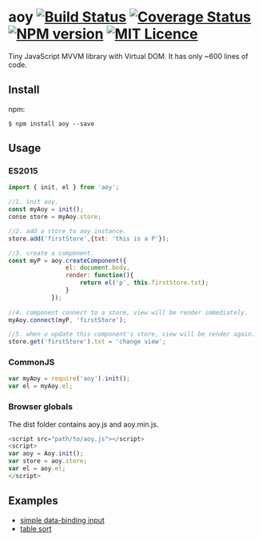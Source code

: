 # aoy [![Build Status](https://travis-ci.org/aooy/aoy.svg?branch=master)](https://travis-ci.org/aooy/aoy) [![Coverage Status](https://coveralls.io/repos/github/aooy/aoy/badge.svg?branch=master)](https://coveralls.io/github/aooy/aoy?branch=master) [![NPM version](https://badge.fury.io/js/npm.svg)](https://github.com/aooy/aoy) [![MIT Licence](https://badges.frapsoft.com/os/mit/mit.svg?v=103)](https://github.com/aooy/aoy)
Tiny JavaScript MVVM library with Virtual DOM. It has only ~600 lines of code.

## Install

npm:

    $ npm install aoy --save

## Usage

### ES2015
```js
import { init, el } from 'aoy';

//1. init aoy.
const myAoy = init();
conse store = myAoy.store;

//2. add a store to aoy instance.
store.add('firstStore',{txt: 'this is a P'});

//3. create a component.
const myP = aoy.createComponent({
                el: document.body,
                render: function(){
                    return el('p', this.firstStore.txt);
                }
            });
            
//4. component connect to a store, view will be render immediately.
myAoy.connect(myP, 'firstStore');

//5. when u update this component's store, view will be render again.
store.get('firstStore').txt = 'change view';
```
### CommonJS
```js
var myAoy = require('aoy').init();
var el = myAoy.el;
```
### Browser globals
The dist folder contains aoy.js and aoy.min.js.
```js
<script src="path/to/aoy.js"></script>
<script>
var aoy = Aoy.init();
var store = aoy.store;
var el = aoy.el;
</script>
```
## Examples

* [simple data-binding input](https://aooy.github.io/aoy/input)
* [table sort](https://aooy.github.io/aoy/tableSort)





